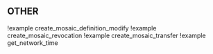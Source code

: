 ## OTHER

!example create_mosaic_definition_modify
!example create_mosaic_revocation
!example create_mosaic_transfer
!example get_network_time
